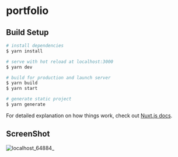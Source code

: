 # portfolio

## Build Setup

```bash
# install dependencies
$ yarn install

# serve with hot reload at localhost:3000
$ yarn dev

# build for production and launch server
$ yarn build
$ yarn start

# generate static project
$ yarn generate
```

For detailed explanation on how things work, check out [Nuxt.js docs](https://nuxtjs.org).

## ScreenShot

![localhost_64884_](https://user-images.githubusercontent.com/70563074/92051739-eedda780-edc7-11ea-807a-9fa4a992c79f.png)
